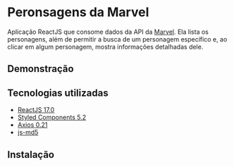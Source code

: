 # Peronsagens da Marvel

Aplicação ReactJS que consome dados da API da [Marvel](https://developer.marvel.com/). Ela lista os personagens, além de permitir a busca de um personagem específico e, ao clicar em algum personagem, mostra informações detalhadas dele.

## Demonstração

## Tecnologias utilizadas

- [ReactJS 17.0](https://reactjs.org/)
- [Styled Components 5.2](https://styled-components.com/)
- [Axios 0.21](https://github.com/axios/axios)
- [js-md5](https://www.npmjs.com/package/js-md5)

## Instalação
